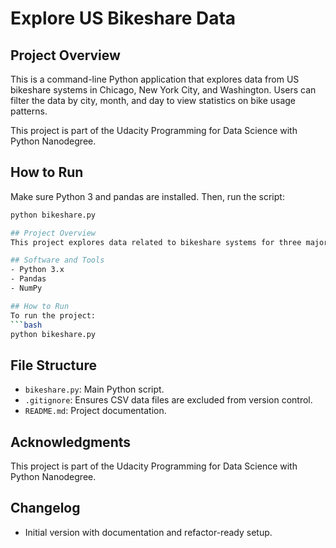 # Explore US Bikeshare Data

## Project Overview
This is a command-line Python application that explores data from US bikeshare systems in Chicago, New York City, and Washington. Users can filter the data by city, month, and day to view statistics on bike usage patterns.

This project is part of the Udacity Programming for Data Science with Python Nanodegree.

## How to Run

Make sure Python 3 and pandas are installed. Then, run the script:

```bash
python bikeshare.py

## Project Overview
This project explores data related to bikeshare systems for three major cities in the United States—Chicago, New York City, and Washington. The goal is to understand bikeshare usage patterns based on various user inputs.

## Software and Tools
- Python 3.x
- Pandas
- NumPy

## How to Run
To run the project:
```bash
python bikeshare.py
```

## File Structure
- `bikeshare.py`: Main Python script.
- `.gitignore`: Ensures CSV data files are excluded from version control.
- `README.md`: Project documentation.

## Acknowledgments
This project is part of the Udacity Programming for Data Science with Python Nanodegree.

## Changelog
- Initial version with documentation and refactor-ready setup.
